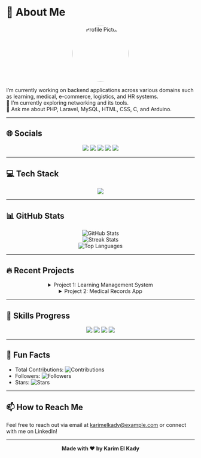 # 💫 About Me

<div align="center">
  <img src="https://avatars.githubusercontent.com/u/54458080?v=4" alt="Profile Picture" width="150" height="150" style="border-radius: 50%;"/>
</div>

I’m currently working on backend applications across various domains such as learning, medical, e-commerce, logistics, and HR systems.  
🌱 I’m currently exploring networking and its tools.  
💬 Ask me about PHP, Laravel, MySQL, HTML, CSS, C, and Arduino.  

---

## 🌐 Socials

<div align="center">
  <a href="https://behance.net/Gek"><img src="https://img.shields.io/badge/Behance-1769ff?logo=behance&logoColor=white"></a>
  <a href="https://discord.gg/#7579"><img src="https://img.shields.io/badge/Discord-%237289DA.svg?logo=discord&logoColor=white"></a>
  <a href="https://facebook.com/KariimElKady"><img src="https://img.shields.io/badge/Facebook-%231877F2.svg?logo=Facebook&logoColor=white"></a>
  <a href="https://instagram.com/karimel_kady"><img src="https://img.shields.io/badge/Instagram-%23E4405F.svg?logo=Instagram&logoColor=white"></a>
  <a href="https://linkedin.com/in/karimel-kady"><img src="https://img.shields.io/badge/LinkedIn-%230077B5.svg?logo=linkedin&logoColor=white"></a>
</div>

---

## 💻 Tech Stack

<div align="center">
  <img src="https://skillicons.dev/icons?i=c,html,css,php,mysql,laravel,docker,arduino,photoshop,postman,heroku,github" />
</div>

---

## 📊 GitHub Stats

<div align="center">
  <img src="https://github-readme-stats.vercel.app/api?username=KarimEl-Kady&theme=radical&hide_border=true&include_all_commits=true&count_private=true" alt="GitHub Stats" />
  <br/>
  <img src="https://github-readme-streak-stats.herokuapp.com/?user=KarimEl-Kady&theme=radical&hide_border=true" alt="Streak Stats" />
  <br/>
  <img src="https://github-readme-stats.vercel.app/api/top-langs/?username=KarimEl-Kady&layout=compact&theme=radical&hide_border=true" alt="Top Languages" />
</div>

---

## 🔥 Recent Projects

<!-- Dynamically fetch recent projects using GitHub Actions or an API -->
<div align="center">
  <details>
    <summary>Project 1: Learning Management System</summary>
    <ul>
      <li>Backend: PHP, Laravel</li>
      <li>Database: MySQL</li>
      <li>Features: User authentication, course management</li>
    </ul>
  </details>
  <details>
    <summary>Project 2: Medical Records App</summary>
    <ul>
      <li>Backend: Node.js, Express</li>
      <li>Database: MongoDB</li>
      <li>Features: Patient records, doctor dashboard</li>
    </ul>
  </details>
</div>

---

## 🚀 Skills Progress

<!-- Use a custom API or GitHub Actions to track skill progress -->
<div align="center">
  <img src="https://progress-bar.dev/75/?title=PHP" />
  <img src="https://progress-bar.dev/85/?title=Laravel" />
  <img src="https://progress-bar.dev/60/?title=MySQL" />
  <img src="https://progress-bar.dev/50/?title=C" />
</div>

---

## 🎉 Fun Facts

- Total Contributions: ![Contributions](https://img.shields.io/github/contributors/KarimEl-Kady/github-readme-stats)
- Followers: ![Followers](https://img.shields.io/github/followers/KarimEl-Kady?style=social)
- Stars: ![Stars](https://img.shields.io/github/stars/KarimEl-Kady?style=social)

---

## 📫 How to Reach Me

Feel free to reach out via email at [karimelkady@example.com](mailto:karimelkady@example.com) or connect with me on LinkedIn!

---

<div align="center">
  <b>Made with ❤️ by Karim El Kady</b>
</div>
